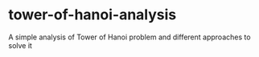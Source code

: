 tower-of-hanoi-analysis
=======================

A simple analysis of Tower of Hanoi problem and different approaches to solve it
